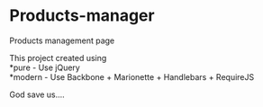 Products-manager
================

Products management page

This project created using <br />
*pure - Use jQuery <br />
*modern - Use Backbone + Marionette + Handlebars + RequireJS <br />

God save us....
